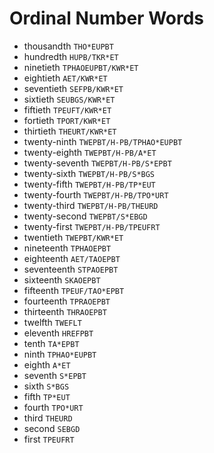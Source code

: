 # Ordinal Number Words

* thousandth `THO*EUPBT`
* hundredth `HUPB/TKR*ET`
* ninetieth `TPHAOEUPBT/KWR*ET`
* eightieth `AET/KWR*ET`
* seventieth `SEFPB/KWR*ET`
* sixtieth `SEUBGS/KWR*ET`
* fiftieth `TPEUFT/KWR*ET`
* fortieth `TPORT/KWR*ET`
* thirtieth `THEURT/KWR*ET`
* twenty-ninth `TWEPBT/H-PB/TPHAO*EUPBT`
* twenty-eighth `TWEPBT/H-PB/A*ET`
* twenty-seventh `TWEPBT/H-PB/S*EPBT`
* twenty-sixth `TWEPBT/H-PB/S*BGS`
* twenty-fifth `TWEPBT/H-PB/TP*EUT`
* twenty-fourth `TWEPBT/H-PB/TPO*URT`
* twenty-third `TWEPBT/H-PB/THEURD`
* twenty-second `TWEPBT/S*EBGD`
* twenty-first `TWEPBT/H-PB/TPEUFRT`
* twentieth `TWEPBT/KWR*ET`
* nineteenth `TPHAOEPBT`
* eighteenth `AET/TAOEPBT`
* seventeenth `STPAOEPBT`
* sixteenth `SKAOEPBT`
* fifteenth `TPEUF/TAO*EPBT`
* fourteenth `TPRAOEPBT`
* thirteenth `THRAOEPBT`
* twelfth `TWEFLT`
* eleventh `HREFPBT`
* tenth `TA*EPBT`
* ninth `TPHAO*EUPBT`
* eighth `A*ET`
* seventh `S*EPBT`
* sixth `S*BGS`
* fifth `TP*EUT`
* fourth `TPO*URT`
* third `THEURD`
* second `SEBGD`
* first `TPEUFRT`
